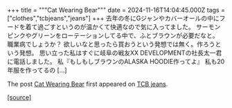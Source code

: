 +++
title = """Cat Wearing Bear"""
date = 2024-11-16T14:04:45.000Z
tags = ["clothes","tcbjeans","jeans"]
+++
去年の冬にGジャンやカバーオールの中にフードを着て過ごすというのが温かくて快適なので気に入ってました。 サーモンピンクやグリーンをローテーションしてる中で、ふとブラウンが必要だなと。 職業病でしょうか？ 欲しいなと思ったら買おうという発想では無く。作ろうという発想。 思い立った私はすぐに岐阜の戦友XX DEVELOPMENTの社長太一君に電話しました。 私『もしもしブラウンのALASKA HOODIE作ってよ』 私も20年服を作ってるの \[…\]

The post [Cat Wearing Bear](http://tcbjeans.com/2024/11/16/50024) first appeared on [TCB jeans](http://tcbjeans.com).

[[source]](http://tcbjeans.com/2024/11/16/50024)
